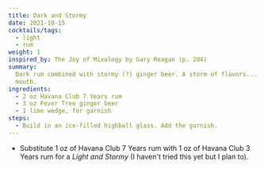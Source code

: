 ```yaml
---
title: Dark and Stormy
date: 2021-10-15
cocktails/tags:
  - light
  - rum
weight: 1
inspired_by: The Joy of Mixology by Gary Reagan (p. 204)
summary:
  Dark rum combined with stormy (?) ginger beer. A storm of flavors... In your
  mouth.
ingredients:
  - 2 oz Havana Club 7 Years rum
  - 3 oz Fever Tree ginger beer
  - 1 lime wedge, for garnish
steps:
  - Build in an ice-filled highball glass. Add the garnish.
---
```


- Substitute 1 oz of Havana Club 7 Years rum with 1 oz of Havana Club 3 Years
  rum for a _Light and Stormy_ (I haven't tried this yet but I plan to).

